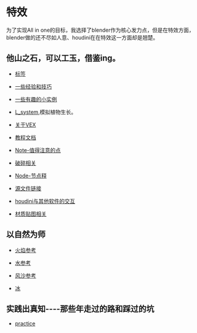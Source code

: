 # 特效

为了实现All in one的目标，我选择了blender作为核心发力点，但是在特效方面，blender做的还不尽如人意、houdini在在特效这一方面却是翘楚。

## 他山之石，可以工玉，借鉴ing。

* [标签](https://github.com/FofightFong/All_In_One/tree/master/special_effects/tag)

* [一些经验和技巧](https://github.com/FofightFong/All_In_One/tree/master/special_effects/experience_and_tips)

* [一些有趣的小实例](https://github.com/FofightFong/All_In_One/blob/master/special_effects/example/README.md)

* [L_system](https://github.com/FofightFong/All_In_One/blob/master/special_effects/lsystem/README.md),模拟植物生长。

* [关于VEX](https://github.com/FofightFong/All_In_One/blob/master/special_effects/houdini_VEX/README.md)

* [教程文档](https://github.com/FofightFong/All_In_One/tree/master/special_effects/tutorial_doc)

* [Note-值得注意的点](https://github.com/FofightFong/All_In_One/blob/master/special_effects/note/README.md)

* [破碎相关](https://github.com/FofightFong/All_In_One/blob/master/special_effects/fracture/README.md)

* [Node-节点释](https://github.com/FofightFong/All_In_One/blob/master/special_effects/Node_explanation/README.md)

* [源文件链接](https://github.com/FofightFong/All_In_One/blob/master/special_effects/source_file_link/README.md)

* [houdini与其他软件的交互](https://github.com/FofightFong/All_In_One/blob/master/special_effects/between_houdini_otherSoftware/README.md)

* [材质贴图相关](https://github.com/FofightFong/All_In_One/tree/master/special_effects/material)

## 以自然为师

* [火焰参考](https://github.com/FofightFong/All_In_One/blob/master/special_effects/reference/%E7%81%AB%E7%84%B0%E5%8F%82%E8%80%83.md)

* [水参考](https://github.com/FofightFong/All_In_One/blob/master/special_effects/reference/%E6%B0%B4%E5%8F%82%E8%80%83.md)

* [风沙参考](https://github.com/FofightFong/All_In_One/blob/master/special_effects/reference/%E9%A3%8E%E6%B2%99%E5%8F%82%E8%80%83.md)

* [冰](https://github.com/FofightFong/All_In_One/blob/master/special_effects/practice/ice.md) 



## 实践出真知----那些年走过的路和踩过的坑
* [practice](https://github.com/FofightFong/All_In_One/tree/master/special_effects/practice)

